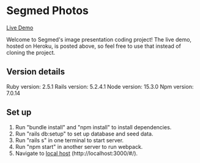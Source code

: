 # Segmed Photos

[Live Demo](https://segmed.herokuapp.com/)

Welcome to Segmed's image presentation coding project! The live demo, hosted on Heroku, is posted above, so feel free to use that instead of cloning the project.

## Version details

Ruby version: 2.5.1
Rails version: 5.2.4.1
Node version: 15.3.0
Npm version: 7.0.14


## Set up

1. Run "bundle install" and "npm install" to install dependencies.
2. Run "rails db:setup" to set up database and seed data.
3. Run "rails s" in one terminal to start server.
4. Run "npm start" in another server to run webpack.
5. Navigate to [local host](http://localhost:3000/#/) (http://localhost:3000/#/).
